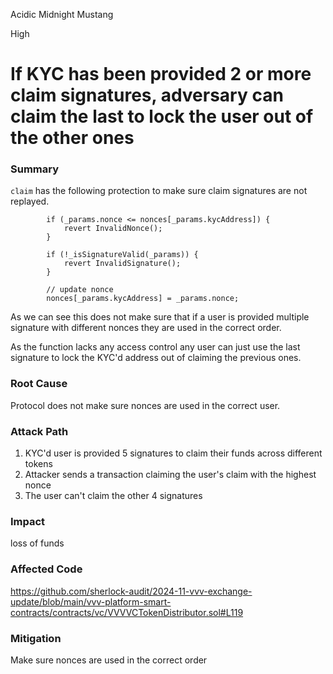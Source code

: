 Acidic Midnight Mustang

High

# If KYC has been provided 2 or more claim signatures, adversary can claim the last to lock the user out of the other ones

### Summary
`claim`  has the following protection to make sure claim signatures are not replayed.

```solidity
        if (_params.nonce <= nonces[_params.kycAddress]) {
            revert InvalidNonce();
        }

        if (!_isSignatureValid(_params)) {
            revert InvalidSignature();
        }

        // update nonce
        nonces[_params.kycAddress] = _params.nonce;
```

As we can see this does not make sure that if a user is provided multiple signature with different nonces they are used in the correct order.

As the function lacks any access control any user can just use the last signature to lock the KYC'd address out of claiming the previous ones.

### Root Cause

Protocol does not make sure nonces are used in the correct user.

### Attack Path

1. KYC'd user is provided 5 signatures to claim their funds across different tokens 
2. Attacker sends a transaction claiming the user's claim with the highest nonce 
3. The user can't claim the other 4 signatures

### Impact

loss of funds 

### Affected Code 
https://github.com/sherlock-audit/2024-11-vvv-exchange-update/blob/main/vvv-platform-smart-contracts/contracts/vc/VVVVCTokenDistributor.sol#L119

### Mitigation

Make sure nonces are used in the correct order 